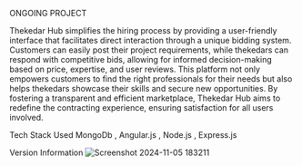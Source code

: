 ONGOING PROJECT

Thekedar Hub simplifies the hiring process by providing a user-friendly interface that facilitates direct 
interaction through a unique bidding system. Customers can easily post their project requirements, 
while thekedars can respond with competitive bids, allowing for informed decision-making based on 
price, expertise, and user reviews. 
This platform not only empowers customers to find the right professionals for their needs but also helps 
thekedars showcase their skills and secure new opportunities. By fostering a transparent and efficient 
marketplace, Thekedar Hub aims to redefine the contracting experience, ensuring satisfaction for all 
users involved. 






Tech Stack Used MongoDb , Angular.js , Node.js  , Express.js

Version Information 
![Screenshot 2024-11-05 183211](https://github.com/user-attachments/assets/5217270f-6709-4d6a-bc73-6c77d4cac71c)
